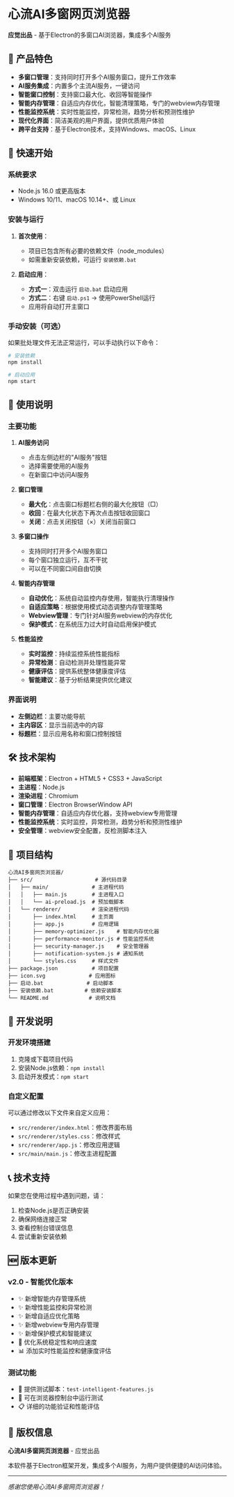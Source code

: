 # 心流AI多窗网页浏览器

**应觉出品** - 基于Electron的多窗口AI浏览器，集成多个AI服务

## 🌟 产品特色

- **多窗口管理**：支持同时打开多个AI服务窗口，提升工作效率
- **AI服务集成**：内置多个主流AI服务，一键访问
- **智能窗口控制**：支持窗口最大化、收回等智能操作
- **智能内存管理**：自适应内存优化，智能清理策略，专门的webview内存管理
- **性能监控系统**：实时性能监控，异常检测，趋势分析和预测性维护
- **现代化界面**：简洁美观的用户界面，提供优质用户体验
- **跨平台支持**：基于Electron技术，支持Windows、macOS、Linux

## 🚀 快速开始

### 系统要求

- Node.js 16.0 或更高版本
- Windows 10/11、macOS 10.14+、或 Linux

### 安装与运行

1. **首次使用**：
   - 项目已包含所有必要的依赖文件（node_modules）
   - 如需重新安装依赖，可运行 `安装依赖.bat`

2. **启动应用**：
   - **方式一**：双击运行 `启动.bat` 启动应用
   - **方式二**：右键 `启动.ps1` → 使用PowerShell运行
   - 应用将自动打开主窗口

### 手动安装（可选）

如果批处理文件无法正常运行，可以手动执行以下命令：

```bash
# 安装依赖
npm install

# 启动应用
npm start
```

## 📖 使用说明

### 主要功能

1. **AI服务访问**
   - 点击左侧边栏的"AI服务"按钮
   - 选择需要使用的AI服务
   - 在新窗口中访问AI服务

2. **窗口管理**
   - **最大化**：点击窗口标题栏右侧的最大化按钮（□）
   - **收回**：在最大化状态下再次点击按钮收回窗口
   - **关闭**：点击关闭按钮（×）关闭当前窗口

3. **多窗口操作**
   - 支持同时打开多个AI服务窗口
   - 每个窗口独立运行，互不干扰
   - 可以在不同窗口间自由切换

4. **智能内存管理**
   - **自动优化**：系统自动监控内存使用，智能执行清理操作
   - **自适应策略**：根据使用模式动态调整内存管理策略
   - **Webview管理**：专门针对AI服务webview的内存优化
   - **保护模式**：在系统压力过大时自动启用保护模式

5. **性能监控**
   - **实时监控**：持续监控系统性能指标
   - **异常检测**：自动检测并处理性能异常
   - **健康评估**：提供系统整体健康度评估
   - **智能建议**：基于分析结果提供优化建议

### 界面说明

- **左侧边栏**：主要功能导航
- **主内容区**：显示当前选中的内容
- **标题栏**：显示应用名称和窗口控制按钮

## 🛠️ 技术架构

- **前端框架**：Electron + HTML5 + CSS3 + JavaScript
- **主进程**：Node.js
- **渲染进程**：Chromium
- **窗口管理**：Electron BrowserWindow API
- **智能内存管理**：自适应内存优化器，支持webview专用管理
- **性能监控系统**：实时监控，异常检测，趋势分析和预测性维护
- **安全管理**：webview安全配置，反检测脚本注入

## 📁 项目结构

```
心流AI多窗网页浏览器/
├── src/                    # 源代码目录
│   ├── main/              # 主进程代码
│   │   ├── main.js        # 主进程入口
│   │   └── ai-preload.js  # 预加载脚本
│   └── renderer/          # 渲染进程代码
│       ├── index.html     # 主页面
│       ├── app.js         # 应用逻辑
│       ├── memory-optimizer.js    # 智能内存优化器
│       ├── performance-monitor.js # 性能监控系统
│       ├── security-manager.js    # 安全管理器
│       ├── notification-system.js # 通知系统
│       └── styles.css     # 样式文件
├── package.json           # 项目配置
├── icon.svg              # 应用图标
├── 启动.bat              # 启动脚本
├── 安装依赖.bat          # 依赖安装脚本
└── README.md             # 说明文档
```

## 🔧 开发说明

### 开发环境搭建

1. 克隆或下载项目代码
2. 安装Node.js依赖：`npm install`
3. 启动开发模式：`npm start`

### 自定义配置

可以通过修改以下文件来自定义应用：

- `src/renderer/index.html`：修改界面布局
- `src/renderer/styles.css`：修改样式
- `src/renderer/app.js`：修改应用逻辑
- `src/main/main.js`：修改主进程配置

## 📞 技术支持

如果您在使用过程中遇到问题，请：

1. 检查Node.js是否正确安装
2. 确保网络连接正常
3. 查看控制台错误信息
4. 尝试重新安装依赖

## 🆕 版本更新

### v2.0 - 智能优化版本
- ✨ 新增智能内存管理系统
- ✨ 新增性能监控和异常检测
- ✨ 新增自适应优化策略
- ✨ 新增webview专用内存管理
- ✨ 新增保护模式和智能建议
- 🔧 优化系统稳定性和响应速度
- 📊 添加实时性能监控和健康度评估

### 测试功能
- 📝 提供测试脚本：`test-intelligent-features.js`
- 🧪 可在浏览器控制台中运行测试
- 📋 详细的功能验证和性能评估

## 📄 版权信息

**心流AI多窗网页浏览器** - 应觉出品

本软件基于Electron框架开发，集成多个AI服务，为用户提供便捷的AI访问体验。

---

*感谢您使用心流AI多窗网页浏览器！*